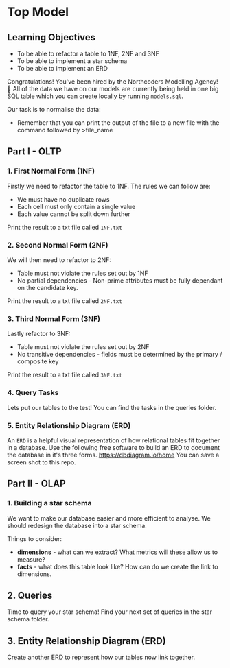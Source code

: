# Top Model

## Learning Objectives

-   To be able to refactor a table to 1NF, 2NF and 3NF
-   To be able to implement a star schema
-   To be able to implement an ERD

Congratulations! You've been hired by the Northcoders Modelling Agency! 💅
All of the data we have on our models are currently being held in one big SQL table which you can create locally by running `models.sql`.

Our task is to normalise the data:

-   Remember that you can print the output of the file to a new file with the command followed by >file_name

## Part I - OLTP

### 1. First Normal Form (1NF)

Firstly we need to refactor the table to 1NF. The rules we can follow are:

-   We must have no duplicate rows
-   Each cell must only contain a single value
-   Each value cannot be split down further

Print the result to a txt file called `1NF.txt`

### 2. Second Normal Form (2NF)

We will then need to refactor to 2NF:

-   Table must not violate the rules set out by 1NF
-   No partial dependencies - Non-prime attributes must be fully dependant on the candidate key.

Print the result to a txt file called `2NF.txt`

### 3. Third Normal Form (3NF)

Lastly refactor to 3NF:

-   Table must not violate the rules set out by 2NF
-   No transitive dependencies - fields must be determined by the primary / composite key

Print the result to a txt file called `3NF.txt`

### 4. Query Tasks

Lets put our tables to the test!
You can find the tasks in the queries folder.

### 5. Entity Relationship Diagram (ERD)

An `ERD` is a helpful visual representation of how relational tables fit together in a database.
Use the following free software to build an ERD to document the database in it's three forms.
https://dbdiagram.io/home
You can save a screen shot to this repo.

## Part II - OLAP

### 1. Building a star schema

We want to make our database easier and more efficient to analyse.
We should redesign the database into a star schema.

Things to consider:

-   **dimensions** - what can we extract? What metrics will these allow us to measure?
-   **facts** - what does this table look like? How can do we create the link to dimensions.

## 2. Queries

Time to query your star schema! Find your next set of queries in the star schema folder.

## 3. Entity Relationship Diagram (ERD)

Create another ERD to represent how our tables now link together.

